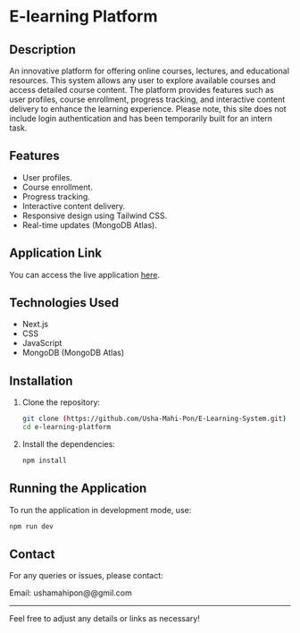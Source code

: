 # E-learning Platform

## Description

An innovative platform for offering online courses, lectures, and educational resources. This system allows any user to explore available courses and access detailed course content. The platform provides features such as user profiles, course enrollment, progress tracking, and interactive content delivery to enhance the learning experience. Please note, this site does not include login authentication and has been temporarily built for an intern task.

## Features

- User profiles.
- Course enrollment.
- Progress tracking.
- Interactive content delivery.
- Responsive design using Tailwind CSS.
- Real-time updates (MongoDB Atlas).

## Application Link

You can access the live application [here](https://e-learning-system-nine.vercel.app/).

## Technologies Used

- Next.js
- CSS
- JavaScript
- MongoDB (MongoDB Atlas)

## Installation

1. Clone the repository:
   ```bash
   git clone (https://github.com/Usha-Mahi-Pon/E-Learning-System.git)
   cd e-learning-platform
   ```
2. Install the dependencies:
   ```bash
   npm install
   ```

## Running the Application

To run the application in development mode, use:

```bash
npm run dev
```

## Contact

For any queries or issues, please contact:

Email: ushamahipon@@gmil.com

---

Feel free to adjust any details or links as necessary!
